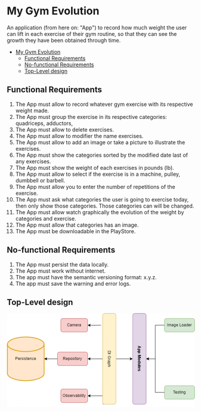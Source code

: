 # My Gym Evolution

An application (from here on: "App") to record how much weight the user can lift in each exercise of their gym routine, so that they can see the growth they have been obtained through time.

<!-- TOC -->
* [My Gym Evolution](#my-gym-evolution)
  * [Functional Requirements](#functional-requirements)
  * [No-functional Requirements](#no-functional-requirements)
  * [Top-Level design](#top-level-design)
<!-- TOC -->

## Functional Requirements

1. The App must allow to record whatever gym exercise with its respective weight made.
2. The App must group the exercise in its respective categories: quadriceps, adductors,
3. The App must allow to delete exercises.
4. The App must allow to modifier the name exercises.
5. The App must allow to add an image or take a picture to illustrate the exercises.
6. The App must show the categories sorted by the modified date last of any exercises.
7. The App must show the weight of each exercises in pounds (lb).
8. The App must allow to select if the exercise is in a machine, pulley, dumbbell or barbell.
9. The App must allow you to enter the number of repetitions of the exercise.
10. The App must ask what categories the user is going to exercise today, then only show those categories. Those categories can will be changed.
11. The App must allow watch graphically the evolution of the weight by categories and exercise.
12. The App must allow that categories has an image.
13. The App must be downloadable in the PlayStore.

## No-functional Requirements

1. The App must persist the data locally.
2. The App must work without internet.
3. The app must have the semantic versioning format: x.y.z.
4. The app must save the warning and error logs.

## Top-Level design
![](images/DesignTopLevelMyGymEvolution.png)